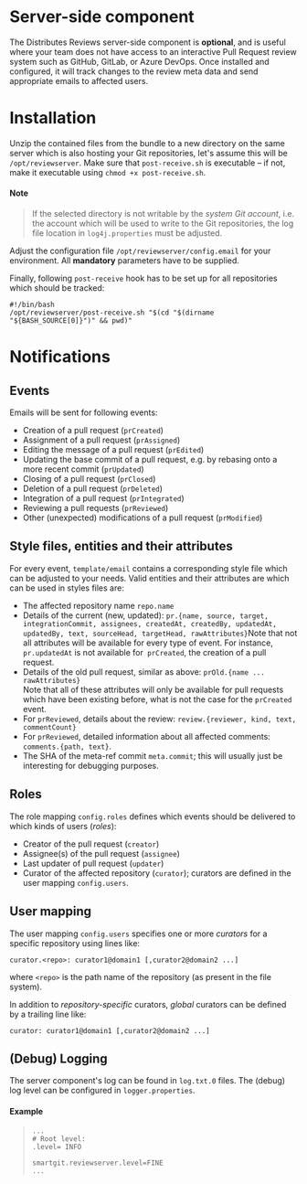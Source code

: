 # Server-side component

The Distributes Reviews server-side component is **optional**, and is useful where your team does not have access to an interactive Pull Request review system such as GitHub, GitLab, or Azure DevOps. Once installed and configured, it will track changes to the review meta data and send appropriate emails to affected users.

# Installation

Unzip the contained files from the bundle to a new directory on the same server which is also hosting your Git repositories, let's assume this will be `/opt/reviewserver`. Make sure that `post-receive.sh` is executable – if not, make it executable using `chmod +x post-receive.sh`.

#### Note

> If the selected directory is not writable by the *system Git account*,
> i.e. the account which will be used to write to the Git repositories,
> the log file location in `log4j.properties` must be adjusted.

Adjust the configuration file `/opt/reviewserver/config.email` for your environment. All **mandatory** parameters have to be supplied.

Finally, following `post-receive` hook has to be set up for all repositories which should be tracked:

```
#!/bin/bash
/opt/reviewserver/post-receive.sh "$(cd "$(dirname "${BASH_SOURCE[0]}")" && pwd)"
```

# Notifications

## Events

Emails will be sent for following events:

- Creation of a pull request (`prCreated`)
- Assignment of a pull request (`prAssigned`)
- Editing the message of a pull request (`prEdited`)
- Updating the base commit of a pull request, e.g. by rebasing onto a more recent commit (`prUpdated`)
- Closing of a pull request (`prClosed`)
- Deletion of a pull request (`prDeleted`)
- Integration of a pull request (`prIntegrated`)
- Reviewing a pull requests (`prReviewed`)
- Other (unexpected) modifications of a pull request (`prModified`)

## Style files, entities and their attributes

For every event, `template/email` contains a corresponding style file which can be adjusted to your needs. Valid entities and their attributes are which can be used in styles files are:

- The affected repository name `repo.name`
- Details of the current (new, updated):
  `pr.{name, source, target, integrationCommit, assignees, createdAt, createdBy, updatedAt, updatedBy, text, sourceHead, targetHead, rawAttributes}`Note that not all attributes will be available for every type of event. For instance, `pr.updatedAt` is not available for` prCreated`, the creation of a pull request.
- Details of the old pull request, similar as above: `prOld.{name ... rawAttributes}`  
  Note that all of these attributes will only be available for pull requests which have been existing before, what is not the case for the `prCreated` event.
- For `prReviewed`, details about the review:
  `review.{reviewer, kind, text, commentCount}`
- For `prReviewed`, detailed information about all affected comments: `comments.{path, text}`.
- The SHA of the meta-ref commit `meta.commit`; this will usually just be interesting for debugging purposes.

## Roles

The role mapping `config.roles` defines which events should be delivered to which kinds of users (*roles*):

- Creator of the pull request (`creator`)
- Assignee(s) of the pull request (`assignee`)
- Last updater of pull request (`updater`)
- Curator of the affected repository (`curator`); curators are defined in the user mapping `config.users`.

## User mapping

The user mapping `config.users` specifies one or more *curators* for a specific repository using lines like:

```
curator.<repo>: curator1@domain1 [,curator2@domain2 ...]
```

where `<repo>` is the path name of the repository (as present in the file system).

In addition to *repository-specific* curators, *global* curators can be defined by a trailing line like:

```
curator: curator1@domain1 [,curator2@domain2 ...]
```

## (Debug) Logging

The server component's log can be found in `log.txt.0` files. The
(debug) log level can be configured in `logger.properties`.

#### Example

>
>
>
>```
>...
># Root level:
>.level= INFO
>
>smartgit.reviewserver.level=FINE
>...
>```
>

